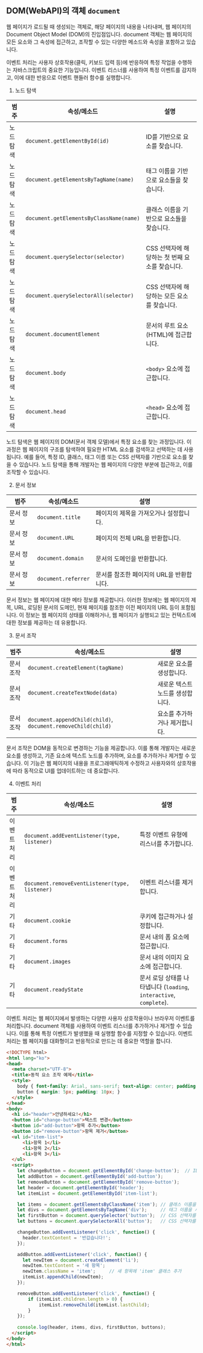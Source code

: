 ## DOM(WebAPI)의 객체 `document`

웹 페이지가 로드될 때 생성되는 객체로, 해당 페이지의 내용을 나타내며, 웹 페이지의 Document Object Model (DOM)의 진입점입니다. document 객체는 웹 페이지의 모든 요소와 그 속성에 접근하고, 조작할 수 있는 다양한 메소드와 속성을 포함하고 있습니다.

이벤트 처리는 사용자 상호작용(클릭, 키보드 입력 등)에 반응하여 특정 작업을 수행하는 자바스크립트의 중요한 기능입니다. 이벤트 리스너를 사용하여 특정 이벤트를 감지하고, 이에 대한 반응으로 이벤트 핸들러 함수를 실행합니다.

1. 노드 탐색  

| 범주 | 속성/메소드 | 설명 |
|------|-------------|------|
| 노드 탐색 | `document.getElementById(id)` | ID를 기반으로 요소를 찾습니다. |
| 노드 탐색 | `document.getElementsByTagName(name)` | 태그 이름을 기반으로 요소들을 찾습니다. |
| 노드 탐색 | `document.getElementsByClassName(name)` | 클래스 이름을 기반으로 요소들을 찾습니다. |
| 노드 탐색 | `document.querySelector(selector)` | CSS 선택자에 해당하는 첫 번째 요소를 찾습니다. |
| 노드 탐색 | `document.querySelectorAll(selector)` | CSS 선택자에 해당하는 모든 요소를 찾습니다. |
| 노드 탐색 | `document.documentElement` | 문서의 루트 요소(HTML)에 접근합니다. |
| 노드 탐색 | `document.body` | `<body>` 요소에 접근합니다. |
| 노드 탐색 | `document.head` | `<head>` 요소에 접근합니다. |

노드 탐색은 웹 페이지의 DOM(문서 객체 모델)에서 특정 요소를 찾는 과정입니다. 이 과정은 웹 페이지의 구조를 탐색하여 필요한 HTML 요소를 검색하고 선택하는 데 사용됩니다. 예를 들어, 특정 ID, 클래스, 태그 이름 또는 CSS 선택자를 기반으로 요소를 찾을 수 있습니다. 노드 탐색을 통해 개발자는 웹 페이지의 다양한 부분에 접근하고, 이를 조작할 수 있습니다.


2. 문서 정보  

| 범주 | 속성/메소드 | 설명 |
|------|-------------|------|
| 문서 정보 | `document.title` | 페이지의 제목을 가져오거나 설정합니다. |
| 문서 정보 | `document.URL` | 페이지의 전체 URL을 반환합니다. |
| 문서 정보 | `document.domain` | 문서의 도메인을 반환합니다. |
| 문서 정보 | `document.referrer` | 문서를 참조한 페이지의 URL을 반환합니다. |

문서 정보는 웹 페이지에 대한 메타 정보를 제공합니다. 이러한 정보에는 웹 페이지의 제목, URL, 로딩된 문서의 도메인, 현재 페이지를 참조한 이전 페이지의 URL 등이 포함됩니다. 이 정보는 웹 페이지의 상태를 이해하거나, 웹 페이지가 실행되고 있는 컨텍스트에 대한 정보를 제공하는 데 유용합니다.


3. 문서 조작  

| 범주 | 속성/메소드 | 설명 |
|------|-------------|------|
| 문서 조작 | `document.createElement(tagName)` | 새로운 요소를 생성합니다. |
| 문서 조작 | `document.createTextNode(data)` | 새로운 텍스트 노드를 생성합니다. |
| 문서 조작 | `document.appendChild(child)`, `document.removeChild(child)` | 요소를 추가하거나 제거합니다. |

문서 조작은 DOM을 동적으로 변경하는 기능을 제공합니다. 이를 통해 개발자는 새로운 요소를 생성하고, 기존 요소에 텍스트 노드를 추가하며, 요소를 추가하거나 제거할 수 있습니다. 이 기능은 웹 페이지의 내용을 프로그래매틱하게 수정하고 사용자와의 상호작용에 따라 동적으로 UI를 업데이트하는 데 중요합니다.


4. 이벤트 처리  

| 범주 | 속성/메소드 | 설명 |
|------|-------------|------|
| 이벤트 처리 | `document.addEventListener(type, listener)` | 특정 이벤트 유형에 리스너를 추가합니다. |
| 이벤트 처리 | `document.removeEventListener(type, listener)` | 이벤트 리스너를 제거합니다. |
| 기타 | `document.cookie` | 쿠키에 접근하거나 설정합니다. |
| 기타 | `document.forms` | 문서 내의 폼 요소에 접근합니다. |
| 기타 | `document.images` | 문서 내의 이미지 요소에 접근합니다. |
| 기타 | `document.readyState` | 문서 로딩 상태를 나타냅니다 (`loading`, `interactive`, `complete`). |

이벤트 처리는 웹 페이지에서 발생하는 다양한 사용자 상호작용이나 브라우저 이벤트를 처리합니다. document 객체를 사용하여 이벤트 리스너를 추가하거나 제거할 수 있습니다. 이를 통해 특정 이벤트가 발생했을 때 실행할 함수를 지정할 수 있습니다. 이벤트 처리는 웹 페이지를 대화형이고 반응적으로 만드는 데 중요한 역할을 합니다.


```html
<!DOCTYPE html>
<html lang="ko">
<head>
  <meta charset="UTF-8">
  <title>동적 요소 조작 예제</title>
  <style>
    body { font-family: Arial, sans-serif; text-align: center; padding: 20px; }
    button { margin: 5px; padding: 10px; }
  </style>
</head>
<body>
  <h1 id="header">안녕하세요!</h1>
  <button id="change-button">텍스트 변경</button>
  <button id="add-button">항목 추가</button>
  <button id="remove-button">항목 제거</button>
  <ul id="item-list">
      <li>항목 1</li>
      <li>항목 2</li>
      <li>항목 3</li>
  </ul>
  <script>
    let changeButton = document.getElementById('change-button');  // ID를 사용하여 요소 찾기
    let addButton = document.getElementById('add-button');
    let removeButton = document.getElementById('remove-button');
    let header = document.getElementById('header');
    let itemList = document.getElementById('item-list');

    let items = document.getElementsByClassName('item'); // 클래스 이름을 사용하여 요소 찾기
    let divs = document.getElementsByTagName('div');     // 태그 이름을 사용하여 요소 찾기
    let firstButton = document.querySelector('button');  // CSS 선택자를 사용하여 첫 번째 요소 찾기
    let buttons = document.querySelectorAll('button');   // CSS 선택자를 사용하여 모든 요소 찾기

    changeButton.addEventListener('click', function() {
      header.textContent = '반갑습니다!';
    });

    addButton.addEventListener('click', function() {
      let newItem = document.createElement('li');
      newItem.textContent = '새 항목';
      newItem.className = 'item';     // 새 항목에 'item' 클래스 추가
      itemList.appendChild(newItem);
    });

    removeButton.addEventListener('click', function() {
        if (itemList.children.length > 0) {
            itemList.removeChild(itemList.lastChild);
        }
    });
    
    console.log(header, items, divs, firstButton, buttons);
  </script>
</body>
</html>
```